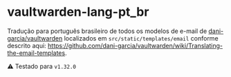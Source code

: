 # vaultwarden-lang-pt_br

Tradução para português brasileiro de todos os modelos de e-mail de [dani-garcia/vaultwarden](https://github.com/dani-garcia/vaultwarden)
localizados em `src/static/templates/email` conforme descrito aqui: https://github.com/dani-garcia/vaultwarden/wiki/Translating-the-email-templates.

⚠️ Testado para `v1.32.0`
